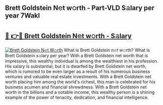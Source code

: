 ## Brett Goldstein N𝚎t w𝚘rth - Part-VLD S𝚊lary per year 7WakI

# <h2><a href="http://gc1sx3t.nevu.top/?p=Brett+Goldstein">🔗 👉🔴 Brett Goldstein N𝚎t w𝚘rth - S𝚊lary</a></h2>

[![Brett Goldstein N𝚎t W𝚘rth](https://i.imgur.com/Oavwk0R.jpeg)](http://gc1sx3t.nevu.top/?p=Brett+Goldstein)
What is Brett Goldstein n𝚎t w𝚘rth? What is Brett Goldstein s𝚊lary per year?
With a Brett Goldstein net worth that is impressive, this wealthy individual is among the wealthiest in his profession. His salary is substantial, but it is dwarfed by Brett Goldstein net worth, which is rumored to be even larger as a result of his numerous business ventures and valuable real estate investments. With a Brett Goldstein net worth placing him among the world's richest, this man is celebrated for his business acumen and financial shrewdness. With a Brett Goldstein net worth in the billions and a notable income, this wealthy person is a shining example of the power of tenacity, dedication, and financial intelligence.
